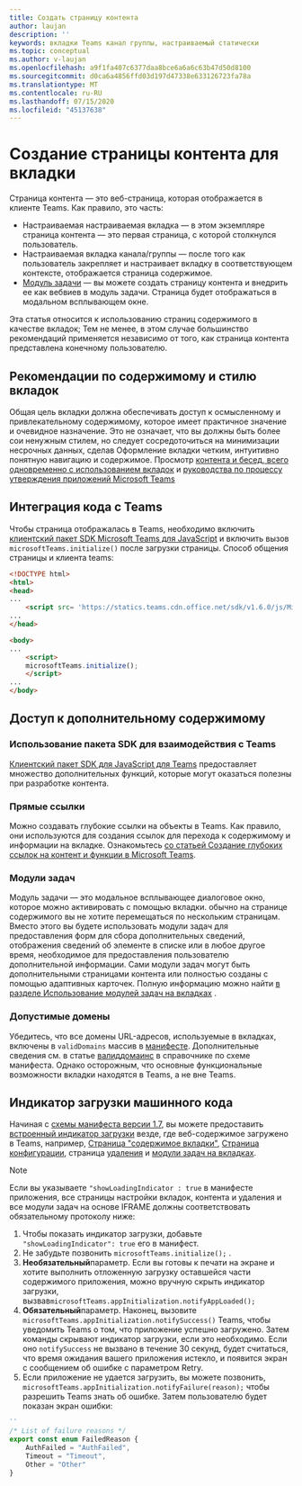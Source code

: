 ```yaml
---
title: Создать страницу контента
author: laujan
description: ''
keywords: вкладки Teams канал группы, настраиваемый статически
ms.topic: conceptual
ms.author: v-laujan
ms.openlocfilehash: a9f1fa407c6377daa8bce6a6a6c63b47d50d8100
ms.sourcegitcommit: d0ca6a4856ffd03d197d47338e633126723fa78a
ms.translationtype: MT
ms.contentlocale: ru-RU
ms.lasthandoff: 07/15/2020
ms.locfileid: "45137638"
---
```

# <a name="create-a-content-page-for-your-tab"></a>Создание страницы контента для вкладки

Страница контента — это веб-страница, которая отображается в клиенте Teams. Как правило, это часть:

* Настраиваемая настраиваемая вкладка — в этом экземпляре страница контента — это первая страница, с которой столкнулся пользователь.
* Настраиваемая вкладка канала/группы — после того как пользователь закрепляет и настраивает вкладку в соответствующем контексте, отображается страница содержимое.
* [Модуль задачи](~/task-modules-and-cards/what-are-task-modules.md) — вы можете создать страницу контента и внедрить ее как вебвиев в модуль задачи. Страница будет отображаться в модальном всплывающем окне.

Эта статья относится к использованию страниц содержимого в качестве вкладок; Тем не менее, в этом случае большинство рекомендаций применяется независимо от того, как страница контента представлена конечному пользователю.

## <a name="tab-content-and-style-guidelines"></a>Рекомендации по содержимому и стилю вкладок

Общая цель вкладки должна обеспечивать доступ к осмысленному и привлекательному содержимому, которое имеет практичное значение и очевидное назначение. Это не означает, что вы должны быть более сои ненужным стилем, но следует сосредоточиться на минимизации несрочных данных, сделав Оформление вкладки четким, интуитивно понятную навигацию и содержимое. Просмотр [контента и бесед, всего одновременно с использованием вкладок](~/tabs/design/tabs.md) и [руководства по процессу утверждения приложений Microsoft Teams](~/concepts/deploy-and-publish/appsource/prepare/frequently-failed-cases.md)

## <a name="integrate-your-code-with-teams"></a>Интеграция кода с Teams

Чтобы страница отображалась в Teams, необходимо включить [клиентский пакет SDK Microsoft Teams для JavaScript](/javascript/api/overview/msteams-client?view=msteams-client-js-latest) и включить вызов `microsoftTeams.initialize()` после загрузки страницы. Способ общения страницы и клиента teams:

```html
<!DOCTYPE html>
<html>
<head>
...
    <script src= 'https://statics.teams.cdn.office.net/sdk/v1.6.0/js/MicrosoftTeams.min.js'></script>
...
</head>

<body>
...
    <script>
    microsoftTeams.initialize();
    </script>
...
</body>
```

## <a name="accessing-additional-content"></a>Доступ к дополнительному содержимому

### <a name="using-the-sdk-to-interact-with-teams"></a>Использование пакета SDK для взаимодействия с Teams

[Клиентский пакет SDK для JavaScript для Teams](~/tabs/how-to/using-teams-client-sdk.md) предоставляет множество дополнительных функций, которые могут оказаться полезны при разработке контента.

### <a name="deep-links"></a>Прямые ссылки

Можно создавать глубокие ссылки на объекты в Teams. Как правило, они используются для создания ссылок для перехода к содержимому и информации на вкладке. Ознакомьтесь [со статьей Создание глубоких ссылок на контент и функции в Microsoft Teams](~/concepts/build-and-test/deep-links.md).

### <a name="task-modules"></a>Модули задач

Модуль задачи — это модальное всплывающее диалоговое окно, которое можно активировать с помощью вкладки. обычно на странице содержимого вы не хотите перемещаться по нескольким страницам. Вместо этого вы будете использовать модули задач для предоставления форм для сбора дополнительных сведений, отображения сведений об элементе в списке или в любое другое время, необходимое для предоставления пользователю дополнительной информации. Сами модули задач могут быть дополнительными страницами контента или полностью созданы с помощью адаптивных карточек. Полную информацию можно найти [в разделе Использование модулей задач на вкладках](~/task-modules-and-cards/task-modules/task-modules-tabs.md) .

### <a name="valid-domains"></a>Допустимые домены

Убедитесь, что все домены URL-адресов, используемые в вкладках, включены в `validDomains` массив в [манифесте](~/concepts/build-and-test/apps-package.md). Дополнительные сведения см. в статье [валиддомаинс](~/resources/schema/manifest-schema.md#validdomains) в справочнике по схеме манифеста. Однако осторожным, что основные функциональные возможности вкладки находятся в Teams, а не вне Teams.

## <a name="showing-a-native-loading-indicator"></a>Индикатор загрузки машинного кода

Начиная с [схемы манифеста версии 1.7](../../../resources/schema/manifest-schema.md), вы можете предоставить [встроенный индикатор загрузки](../../../resources/schema/manifest-schema.md#showloadingindicator) везде, где веб-содержимое загружено в Teams, например, [Страница "содержимое вкладки"](#integrate-your-code-with-teams), [Страница конфигурации](configuration-page.md), страница [удаления](removal-page.md) и [модули задач на вкладках](../../../task-modules-and-cards/task-modules/task-modules-tabs.md).

> [!NOTE]
> Если вы указываете `"showLoadingIndicator : true` в манифесте приложения, все страницы настройки вкладок, контента и удаления и все модули задач на основе IFRAME должны соответствовать обязательному протоколу ниже:

1. Чтобы показать индикатор загрузки, добавьте `"showLoadingIndicator": true` его в манифест. 
2. Не забудьте позвонить `microsoftTeams.initialize();` .
3. **Необязательный**параметр. Если вы готовы к печати на экране и хотите выполнить отложенную загрузку оставшейся части содержимого приложения, можно вручную скрыть индикатор загрузки, вызвав`microsoftTeams.appInitialization.notifyAppLoaded();`
4. **Обязательный**параметр. Наконец, вызовите `microsoftTeams.appInitialization.notifySuccess()` Teams, чтобы уведомить Teams о том, что приложение успешно загружено. Затем команды скрывают индикатор загрузки, если это необходимо. Если оно `notifySuccess` не вызвано в течение 30 секунд, будет считаться, что время ожидания вашего приложения истекло, и появится экран с сообщением об ошибке с параметром Retry.
5. Если приложение не удается загрузить, вы можете позвонить, `microsoftTeams.appInitialization.notifyFailure(reason);` чтобы разрешить Teams знать об ошибке. Затем пользователю будет показан экран ошибки:

```typescript
``
/* List of failure reasons */
export const enum FailedReason {
    AuthFailed = "AuthFailed",
    Timeout = "Timeout",
    Other = "Other"
}
```
>
